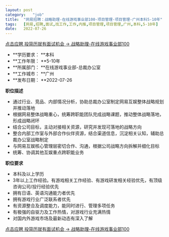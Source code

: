 ```yaml
---
layout:	post
category:	"job"
title:	"网易招聘：战略助理-在线游戏事业部100-项目管理-项目管理-广州本科5-10年"
tags:	[网易,招聘,面试,找工作,工作,内推,项目管理,项目管理,广州,本科,5-10年]
date:	2022-07-26
---
```


[点击应聘 投简历就有面试机会 -> 战略助理-在线游戏事业部100](http://mobile.bole.netease.com/bole/boleDetail?id=41526&employeeId=346f03c3cda5f04c&key=all)



- **学历要求： **本科
- **工作年限： **5-10年
- **所属部门： **在线游戏事业部-总裁办公室
- **工作城市： **广州
- **发布日期： **2022-07-26



**职位描述**
- 通过行业、竞品、内部情况分析，协助总裁办公室制定网易互娱整体战略规划并推动落地
- 根据网易整体战略重心，统筹跨职能团队完成战略课题，推动整体战略落地，形成战略闭环
- 结合公司目标，主动对接相关资源，研究并发现可落地的战略方向
- 整合内部工作室与外部合作伙伴资源，结合渠道信息，沉淀相关认知，辅助总裁办公室战略制定
- 与网易互娱核心管理层密切合作、沟通，根据公司战略方向拆解并细化目标
- 统筹、协调其他互娱重点跨职能业务



**职位要求**
- 本科及以上学历
- 3年以上工作经验。有游戏相关工作经验、有游戏研发相关经验优先，有顶级咨询公司/投行经验优先
- 拥有日语、英语沟通能力者优先
- 拥有游戏行业广泛联系者优先
- 有资源整合及调度能力，能同时进行、管理多项任务
- 有极强的自驱力及工作热情，对游戏行业充满热情
- 对国内外游戏市场及最新动态有深入了解



[点击应聘 投简历就有面试机会 -> 战略助理-在线游戏事业部100](http://mobile.bole.netease.com/bole/boleDetail?id=41526&employeeId=346f03c3cda5f04c&key=all)